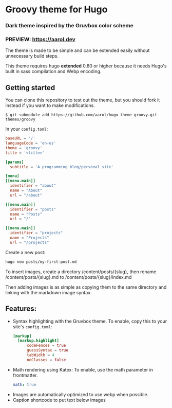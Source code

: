 # Groovy theme for Hugo

### Dark theme inspired by the Gruvbox color scheme

### PREVIEW: <https://aarol.dev>

The theme is made to be simple and can be extended easily without unnecessary build steps.

This theme requires hugo **extended** 0.80 or higher because it needs Hugo's built in sass compilation and Webp encoding.

## Getting started

You can clone this repository to test out the theme, but you should fork it instead if you want to make modifications.

```
$ git submodule add https://github.com/aarol/hugo-theme-groovy.git themes/groovy
```

In your `config.toml`:

```toml
baseURL = '/'
languageCode = 'en-us'
theme = 'groovy'
title = '<title>'

[params]
  subtitle = 'A programming blog/personal site'

[menu]
[[menu.main]]
  identifier = "about"
  name = "About"
  url = "/about"

[[menu.main]]
  identifier = "posts"
  name = "Posts"
  url = "/"

[[menu.main]]
  identifier = "projects"
  name = "Projects"
  url = "/projects"    
```

Create a new post:
```bash
hugo new posts/my-first-post.md
```
To insert images, create a directory /content/posts/{slug}, then rename /content/posts/{slug}.md to /content/posts/{slug}/index.md

Then adding images is as simple as copying them to the same directory and linking with the markdown image syntax.

## Features:

- Syntax highlighting with the Gruvbox theme. To enable, copy this to your site's `config.toml`:
  ```toml
  [markup]
    [markup.highlight]
        codeFences = true
        guessSyntax = true
        tabWidth = 4
        noClasses = false
  ```
- Math rendering using Katex: To enable, use the math parameter in frontmatter.
  ```yaml
  math: true
  ```
- Images are automatically optimized to use webp when possible.
- Caption shortcode to put text below images